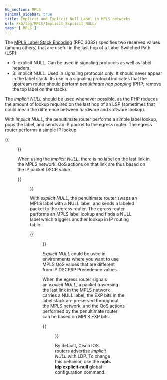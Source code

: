 ```yaml
---
kb_section: MPLS
minimal_sidebar: true
title: Implicit and Explicit Null Label in MPLS networks
url: /kb/tag/MPLS/Implicit_Explicit_NULL/
tags: [ MPLS ]
---
```

The [MPLS Label Stack Encoding](http://tools.ietf.org/html/rfc3032) (RFC 3032) specifies two reserved values (among others) that are useful in the last hop of a Label Switched Path (LSP):

-   0: explicit NULL. Can be used in signaling protocols as well as label headers.
-   3: implicit NULL. Used in signaling protocols only. It should never appear in the label stack. Its use in a signaling protocol indicates that the upstream router should perform *penultimate hop popping* (PHP; remove the top label on the stack).

The *implicit NULL* should be used whenever possible, as the PHP reduces the amount of lookup required on the last hop of an LSP (sometimes that could mean the difference between hardware and software lookup).

With *implicit NULL*, the penultimate router performs a simple label lookup, pops the label, and sends an IP packet to the egress router. The egress router performs a simple IP lookup.

{{<figure src="/kb/tag/MPLS/Label_Implicit_Null.png" caption="Penultimate hop popping with implicit NULL">}}

When using the *implicit NULL*, there is no label on the last link in the MPLS network. QoS actions on that link are thus based on the IP packet DSCP value.

{{<figure src="/kb/tag/MPLS/MPLS_QoS_Implicit_Null.png" caption="MPLS QoS with implicit NULL">}}

With *explicit NULL*, the penultimate router swaps an MPLS label with a NULL label, and sends a labeled packet to the egress router. The egress router performs an MPLS label lookup and finds a NULL label which triggers another lookup in IP routing table.

{{<figure src="/kb/tag/MPLS/MPLS_Label_Explicit_Null.png" caption="End-to-end LSP with explicit NULL">}}

*Explicit NULL* could be used in environments where you want to use MPLS QoS values that are different from IP DSCP/IP Precedence values.

When the egress router signals an *explicit NULL*, a packet traversing the last link in the MPLS network carries a NULL label, the EXP bits in the label stack are preserved throughout the MPLS network, and the QoS actions performed by the penultimate router can be based on MPLS EXP bits.

{{<figure src="/kb/tag/MPLS/MPLS_QoS_Explicit_Null.png" caption="End-to-end MPLS QoS with explicit NULL">}}

By default, Cisco IOS routers advertise *implicit NULL* with LDP. To change this behavior, use the **mpls ldp explicit-null** global configuration command.
